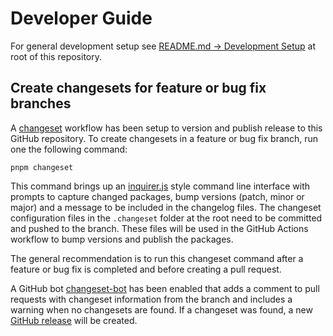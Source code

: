 # Developer Guide

For general development setup see [README.md -> Development Setup](../README.md#development-setup) at root of this repository.


## Create changesets for feature or bug fix branches

A [changeset](https://github.com/atlassian/changesets) workflow has been setup to version and publish release to this GitHub repository. To create changesets in a feature or bug fix branch, run one the following command:

```shell
pnpm changeset
```

This command brings up an [inquirer.js](https://github.com/SBoudrias/Inquirer.js/) style command line interface with prompts to capture changed packages, bump versions (patch, minor or major) and a message to be included in the changelog files. The changeset configuration files in the `.changeset` folder at the root need to be committed and pushed to the branch. These files will be used in the GitHub Actions workflow to bump versions and publish the packages.

The general recommendation is to run this changeset command after a feature or bug fix is completed and before creating a pull request. 

A GitHub bot [changeset-bot](https://github.com/apps/changeset-bot) has been enabled that adds a comment to pull requests with changeset information from the branch and includes a warning when no changesets are found. If a changeset was found, a new [GitHub release](https://github.com/SAP/guided-answers-extension/releases) will be created.